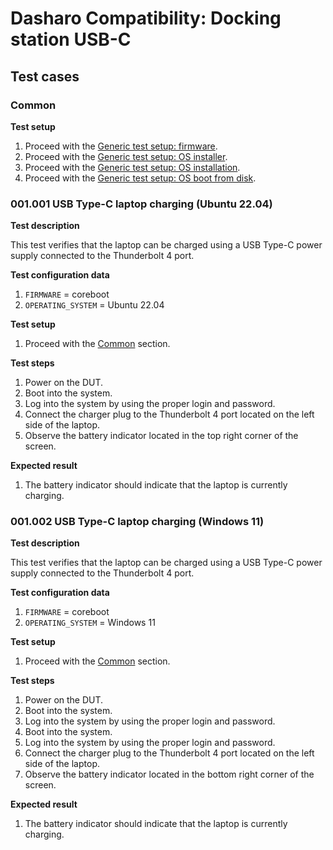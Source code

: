 # Dasharo Compatibility: Docking station USB-C

## Test cases

### Common

**Test setup**

1. Proceed with the
    [Generic test setup: firmware](../../generic-test-setup#firmware).
1. Proceed with the
    [Generic test setup: OS installer](../../generic-test-setup#os-installer).
1. Proceed with the
    [Generic test setup: OS installation](../../generic-test-setup#os-installation).
1. Proceed with the
    [Generic test setup: OS boot from disk](../../generic-test-setup#os-boot-from-disk).

### 001.001 USB Type-C laptop charging (Ubuntu 22.04)

**Test description**

This test verifies that the laptop can be charged using a USB Type-C power
supply connected to the Thunderbolt 4 port.

**Test configuration data**

1. `FIRMWARE` = coreboot
1. `OPERATING_SYSTEM` = Ubuntu 22.04

**Test setup**

1. Proceed with the [Common](#common) section.

**Test steps**

1. Power on the DUT.
1. Boot into the system.
1. Log into the system by using the proper login and password.
1. Connect the charger plug to the Thunderbolt 4 port located on the left side
    of the laptop.
1. Observe the battery indicator located in the top right corner of the screen.

**Expected result**

1. The battery indicator should indicate that the laptop is currently charging.

### 001.002 USB Type-C laptop charging (Windows 11)

**Test description**

This test verifies that the laptop can be charged using a USB Type-C power
supply connected to the Thunderbolt 4 port.

**Test configuration data**

1. `FIRMWARE` = coreboot
1. `OPERATING_SYSTEM` = Windows 11

**Test setup**

1. Proceed with the [Common](#common) section.

**Test steps**

1. Power on the DUT.
1. Boot into the system.
1. Log into the system by using the proper login and password.
1. Boot into the system.
1. Log into the system by using the proper login and password.
1. Connect the charger plug to the Thunderbolt 4 port located on the left side
    of the laptop.
1. Observe the battery indicator located in the bottom right corner of the
    screen.

**Expected result**

1. The battery indicator should indicate that the laptop is currently charging.